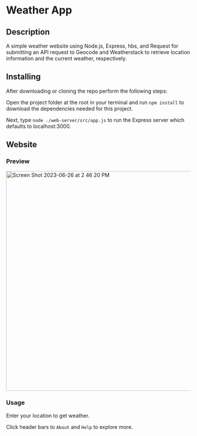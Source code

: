 # Weather App

## Description

A simple weather website using Node.js, Express, hbs, and Request for submitting an API request to Geocode and Weatherstack to retrieve location information and the current weather, respectively.

## Installing

After downloading or cloning the repo perform the following steps:

Open the project folder at the root in your terminal and run `npm install` to download the dependencies needed for this project.

Next, type `node ./web-server/src/app.js` to run the Express server which defaults to localhost:3000.

## Website 

### Preview

<img width="599" alt="Screen Shot 2023-06-26 at 2 46 20 PM" src="https://github.com/Jasmine-Zhuang/NodeJsCourse/assets/75867805/28097357-3471-4d2e-98db-d82be0deb7c8">

### Usage

Enter your location to get weather.

Click header bars to `About` and `Help` to explore more.
